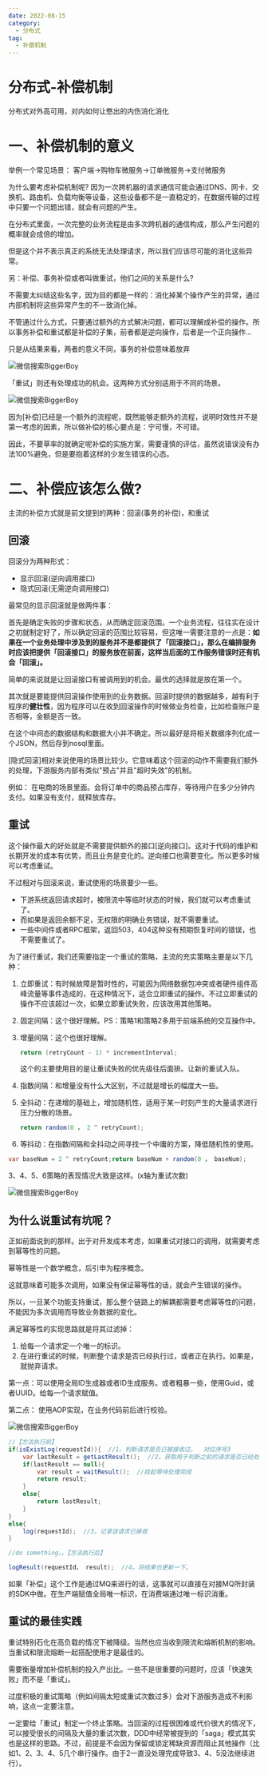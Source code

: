 ```yaml
---
date: 2022-08-15
category:
  - 分布式
tag:
  - 补偿机制
---
```




# 分布式-补偿机制

分布式对外高可用，对内如何让憋出的内伤消化消化

# 一、补偿机制的意义

举例一个常见场景：
客户端->购物车微服务->订单微服务->支付微服务

为什么要考虑补偿机制呢?
因为一次跨机器的请求通信可能会通过DNS、网卡、交换机、路由机、负载均衡等设备，这些设备都不是一直稳定的，在数据传输的过程中只要一个问题出错，就会有问题的产生。

在分布式里面，一次完整的业务流程是由多次跨机器的通信构成，那么产生问题的概率就会成倍的增加。

但是这个并不表示真正的系统无法处理请求，所以我们应该尽可能的消化这些异常。

另：补偿、事务补偿或者叫做重试，他们之间的关系是什么?

不需要太纠结这些名字，因为目的都是一样的：消化掉某个操作产生的异常，通过内部机制将这些异常产生的不一致消化掉。

不管通过什么方式，只要通过额外的方式解决问题，都可以理解成补偿的操作。所以事务补偿和重试都是补偿的子集，前者都是逆向操作，后者是一个正向操作…

只是从结果来看，两者的意义不同，事务的补偿意味着放弃

<img :src="$withBase('/img/20200925104931234.png')" alt="微信搜索BiggerBoy">

「重试」则还有处理成功的机会。这两种方式分别适用于不同的场景。


<img :src="$withBase('/img/20200925104941229.png')" alt="微信搜索BiggerBoy">

因为[补偿]已经是一个额外的流程呢，既然能够走额外的流程，说明时效性并不是第一考虑的因素，所以做补偿的核心要点是：宁可慢，不可错。

因此，不要草率的就确定呢补偿的实施方案，需要谨慎的评估，虽然说错误没有办法100%避免，但是要抱着这样的少发生错误的心态。

# 二、补偿应该怎么做?

主流的补偿方式就是前文提到的两种：回滚(事务的补偿)，和重试

## 回滚

回滚分为两种形式：

- 显示回滚(逆向调用接口)
- 隐式回滚(无需逆向调用接口)

最常见的显示回滚就是做两件事：

首先是确定失败的步骤和状态，从而确定回滚范围。一个业务流程，往往实在设计之初就制定好了，所以确定回滚的范围比较容易，但这唯一需要注意的一点是：**如果在一个业务处理中涉及到的服务并不是都提供了「回滚接口」，那么在编排服务时应该把提供「回滚接口」的服务放在前面，这样当后面的工作服务错误时还有机会「回滚」。**

简单的来说就是让回滚接口有被调用到的机会。最优的选择就是放在第一个。

其次就是要能提供回滚操作使用到的业务数据。回滚时提供的数据越多，越有利于程序的**健壮性**，因为程序可以在收到回滚操作的时候做业务检查，比如检查账户是否相等，金额是否一致。

在这个中间态的数据结构和数据大小并不确定。所以最好是将相关数据序列化成一个JSON，然后存到nosql里面。

[隐式回滚]相对来说使用的场景比较少。它意味着这个回滚的动作不需要我们额外的处理，下游服务内部有类似"预占"并且"超时失效"的机制。

例如：
在电商的场景里面。会将订单中的商品预占库存，等待用户在多少分钟内支付。如果没有支付，就释放库存。

## 重试

这个操作最大的好处就是不需要提供额外的接口[逆向接口]。这对于代码的维护和长期开发的成本有优势，而且业务是变化的。逆向接口也需要变化。所以更多时候可以考虑重试。

不过相对与回滚来说，重试使用的场景要少一些。

- 下游系统返回请求超时，被限流中等临时状态的时候，我们就可以考虑重试了。
- 而如果是返回余额不足，无权限的明确业务错误，就不需要重试。
- 一些中间件或者RPC框架，返回503，404这种没有预期恢复时间的错误，也不需要重试了。

为了进行重试，我们还需要指定一个重试的策略，主流的充实策略主要是以下几种：

1. 立即重试：有时候故障是暂时性的，可能因为网络数据包冲突或者硬件组件高峰流量等事件造成的，在这种情况下，适合立即重试的操作。不过立即重试的操作不应该超过一次，如果立即重试失败，应该改用其他策略。

2. 固定间隔：这个很好理解。PS：策略1和策略2多用于前端系统的交互操作中。

3. 增量间隔：这个也很好理解。

   ```java
   return (retryCount - 1) * incrementInterval;
   ```

   这个的主要使用目的是让重试失败的优先级往后面排。让新的重试入队。

4. 指数间隔：和增量没有什么大区别，不过就是增长的幅度大一些。

5. 全抖动：在递增的基础上，增加随机性，适用于某一时刻产生的大量请求进行压力分散的场景。

   ```java
   return random(0 ， 2 ^ retryCount);
   ```

6. 等抖动：在指数间隔和全抖动之间寻找一个中庸的方案，降低随机性的使用。

```java
var baseNum = 2 ^ retryCount;return baseNum + random(0 ， baseNum);
```

3、4、5、6策略的表现情况大致是这样。(x轴为重试次数)


<img :src="$withBase('/img/20200925105125425.png')" alt="微信搜索BiggerBoy">

## 为什么说重试有坑呢？
正如前面说到的那样。出于对开发成本考虑，如果重试对接口的调用，就需要考虑到幂等性的问题。

幂等性是一个数学概念，后引申为程序概念。

这就意味着可能多次调用，如果没有保证幂等性的话，就会产生错误的操作。

所以，一旦某个功能支持重试，那么整个链路上的解耦都需要考虑幂等性的问题，不能因为多次调用而导致业务数据的变化。

满足幂等性的实现思路就是将其过滤掉：

1. 给每一个请求定一个唯一的标识。
2. 在进行重试的时候，判断整个请求是否已经执行过，或者正在执行。如果是，就抛弃请求。

第一点：可以使用全局ID生成器或者ID生成服务。或者粗暴一些，使用Guid，或者UUID。给每一个请求赋值。

第二点：
使用AOP实现，在业务代码前后进行校验。


<img :src="$withBase('/img/2020092510514317.png')" alt="微信搜索BiggerBoy">


```java
//【方法执行前】
if(isExistLog(requestId)){  //1。判断请求是否已被接收过。  对应序号3
    var lastResult = getLastResult();  //2。获取用于判断之前的请求是否已经处理完成。  对应序号4
    if(lastResult == null){  
        var result = waitResult();  //挂起等待处理完成
        return result;
    }
    else{
        return lastResult;
    }  
}
else{
    log(requestId);  //3。记录该请求已接收
}

//do something。。【方法执行后】

logResult(requestId， result);  //4。将结果也更新一下。
```

如果「补偿」这个工作是通过MQ来进行的话，这事就可以直接在对接MQ所封装的SDK中做。在生产端赋值全局唯一标识，在消费端通过唯一标识消重。

## 重试的最佳实践
重试特别石化在高负载的情况下被降级。当然也应当收到限流和熔断机制的影响。当重试和限流熔断一起搭配使用才是最佳的。

需要衡量增加补偿机制的投入产出比。一些不是很重要的问题时，应该「快速失败」而不是「重试」。

过度积极的重试策略（例如间隔太短或重试次数过多）会对下游服务造成不利影响，这点一定要注意。

一定要给「重试」制定一个终止策略。当回滚的过程很困难或代价很大的情况下，可以接受很长的间隔及大量的重试次数，DDD中经常被提到的「saga」模式其实也是这样的思路。不过，前提是不会因为保留或锁定稀缺资源而阻止其他操作（比如1、2、3、4、5几个串行操作。由于2一直没处理完成导致3、4、5没法继续进行）。